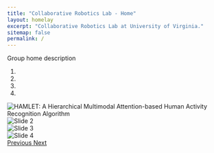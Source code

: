 ```yaml
---
title: "Collaborative Robotics Lab - Home"
layout: homelay
excerpt: "Collaborative Robotics Lab at University of Virginia."
sitemap: false
permalink: /
---
```



Group home description

<div markdown="0" id="carousel" class="carousel slide" data-ride="carousel" data-interval="5000" data-pause="hover" >
    <!-- Menu -->
    <ol class="carousel-indicators">
        <li data-target="#carousel" data-slide-to="0" class="active"></li>
        <li data-target="#carousel" data-slide-to="1"></li>
        <li data-target="#carousel" data-slide-to="2"></li>
        <li data-target="#carousel" data-slide-to="3"></li>
    </ol>
    <!-- Items -->
    <div class="carousel-inner" markdown="0">
        <div class="item active">
            <img src="{{ site.url }}{{ site.baseurl }}/images/respic/hamlet.jpeg" alt="HAMLET: A Hierarchical Multimodal Attention-based Human Activity Recognition Algorithm" />
        </div>
        <div class="item" >
            <img src="{{ site.url }}{{ site.baseurl }}/images/respic/nao.jpg" alt="Slide 2" />
        </div>
        <div class="item" >
            <img src="{{ site.url }}{{ site.baseurl }}/images/respic/fetch.jpg" alt="Slide 3" />
        </div>
        <div class="item" >
            <img src="{{ site.url }}{{ site.baseurl }}/images/respic/hamlet.jpeg" alt="Slide 4" />
        </div>
    </div>
  <a class="left carousel-control" href="#carousel" role="button" data-slide="prev">
    <span class="glyphicon glyphicon-chevron-left" aria-hidden="true"></span>
    <span class="sr-only">Previous</span>
  </a>
  <a class="right carousel-control" href="#carousel" role="button" data-slide="next">
    <span class="glyphicon glyphicon-chevron-right" aria-hidden="true"></span>
    <span class="sr-only">Next</span>
  </a>
</div>
